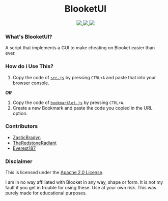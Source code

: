 <h1 align="center">
  BlooketUI
  <br>
</h1>

<p align="center">
  <a href="https://github.com/Blooketware/BlooketUI/blob/main/LICENSE/">
    <img src="https://img.shields.io/badge/license-Apache 2.0-black">
  </a>
  <a>
  <a href="https://github.com/Blooketware/BlooketUI/blob/main/src.js/">
      <img src="https://img.shields.io/badge/status-works-brightgreen">
  </a>
  <a href="https://opensource.org/">
      <img src="https://img.shields.io/badge/Open%20Source-true-blue">
  </a>
</p>

### What's BlooketUI?

A script that implements a GUI to make cheating on Blooket easier than ever.

### How do i Use This?

1. Copy the code of [`src.js`](https://raw.githubusercontent.com/Blooketware/BlooketUI/blob/main/src.js/) by pressing `CTRL+A` and paste that into your browser console.

***OR***

1. Copy the code of [`bookmarklet.js`](https://raw.githubusercontent.com/Blooketware/BlooketUI/blob/main/bookmarklet.js/) by pressing `CTRL+A`.
2. Create a new Bookmark and paste the code you copied in the URL option.

### Contributors

- [ZasticBradyn](https://github.com/ZasticBradyn)
- [TheRedstoneRadiant](https://github.com/TheRedstoneRadiant)
- [Everest187](https://github.com/Everest187)


### Disclaimer

This is licensed under the [Apache 2.0 License](https://www.apache.org/licenses/LICENSE-2.0).

I am in no way affiliated with Blooket in any way, shape or form. It is not my fault if you get in trouble for using these. Use at your own risk. This was purely made for educational purposes.